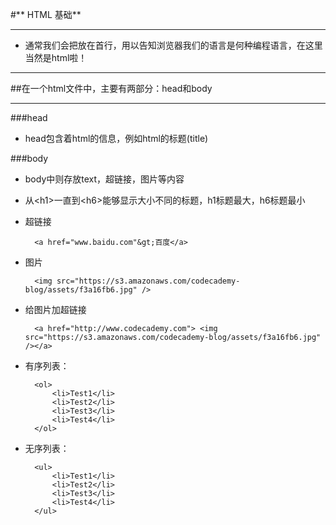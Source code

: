 #** HTML 基础**
- - -

- 通常我们会把<!DOCTYPE html>放在首行，用以告知浏览器我们的语言是何种编程语言，在这里当然是html啦！

- - -

##在一个html文件中，主要有两部分：head和body

- - -

###head
- head包含着html的信息，例如html的标题(title)

###body
- body中则存放text，超链接，图片等内容

- 从&lt;h1&gt;一直到&lt;h6&gt;能够显示大小不同的标题，h1标题最大，h6标题最小

- 超链接

		<a href="www.baidu.com"&gt;百度</a>
		
- 图片

		<img src="https://s3.amazonaws.com/codecademy-blog/assets/f3a16fb6.jpg" />
		
- 给图片加超链接

		<a href="http://www.codecademy.com"> <img src="https://s3.amazonaws.com/codecademy-blog/assets/f3a16fb6.jpg" /></a>
		

- 有序列表：

		<ol>
    		<li>Test1</li>
    		<li>Test2</li>
    		<li>Test3</li>
    		<li>Test4</li>
		</ol>
	


- 无序列表：

		<ul>
    		<li>Test1</li>
    		<li>Test2</li>
    		<li>Test3</li>
    		<li>Test4</li>
		</ul>